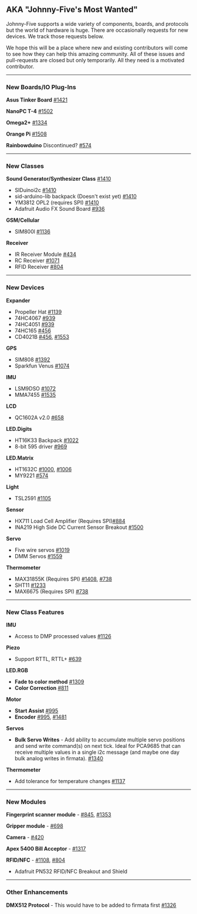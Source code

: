 ## AKA "Johnny-Five's Most Wanted"

Johnny-Five supports a wide variety of components, boards, and protocols but the world of hardware is huge. There are occasionally requests for new devices. We track those requests below.

We hope this will be a place where new and existing contributors will come to see how they can help this amazing community. All of these issues and pull-requests are closed but only temporarily. All they need is a motivated contributor.

------------------
### New Boards/IO Plug-Ins
**Asus Tinker Board** [#1421](/rwaldron/johnny-five/issues/1421)

**NanoPC T-4** [#1502](/rwaldron/johnny-five/issues/1502)

**Omega2+** [#1334](/rwaldron/johnny-five/issues/1334)

**Orange Pi** [#1508](/rwaldron/johnny-five/issues/1508)

**Rainbowduino** Discontinued? [#574](/rwaldron/johnny-five/issues/574)

------------------
### New Classes
**Sound Generator/Synthesizer Class** [#1410](/rwaldron/johnny-five/issues/1410)
 - SIDuinoi2c [#1410](/rwaldron/johnny-five/issues/1410)
 - sid-arduino-lib backpack (Doesn't exist yet) [#1410](/rwaldron/johnny-five/issues/1410)
 - YM3812 OPL2 (requires SPI) [#1410](/rwaldron/johnny-five/issues/1410)
 - Adafruit Audio FX Sound Board [#936](/rwaldron/johnny-five/issues/936)

**GSM/Cellular**
 - SIM800l [#1136](/rwaldron/johnny-five/issues/1136)

**Receiver**
 - IR Receiver Module [#434](/rwaldron/johnny-five/issues/434)
 - RC Receiver [#1071](/rwaldron/johnny-five/issues/1071)
 - RFID Receiver [#804](/rwaldron/johnny-five/issues/804)

------------------
### New Devices

**Expander**
 - Propeller Hat [#1139](/rwaldron/johnny-five/issues/1139)
 - 74HC4067 [#939](/rwaldron/johnny-five/issues/939)
 - 74HC4051 [#939](/rwaldron/johnny-five/issues/939)
 - 74HC165 [#456](/rwaldron/johnny-five/issues/456)
 - CD4021B [#456](/rwaldron/johnny-five/issues/456), [#1553](/rwaldron/johnny-five/issues/1553)

**GPS**
 - SIM808 [#1392](/rwaldron/johnny-five/issues/1392)
 - Sparkfun Venus [#1074](/rwaldron/johnny-five/issues/1074)

**IMU**
 - LSM9DSO [#1072](/rwaldron/johnny-five/issues/1072)
 - MMA7455 [#1535](/rwaldron/johnny-five/issues/1535)

**LCD**
 - QC1602A v2.0 [#658](/rwaldron/johnny-five/issues/658)

**LED.Digits**
 - HT16K33 Backpack [#1022](/rwaldron/johnny-five/issues/1022)
 - 8-bit 595 driver [#969](/rwaldron/johnny-five/issues/969)

**LED.Matrix**
 - HT1632C [#1000](/rwaldron/johnny-five/issues/1000), [#1006](/rwaldron/johnny-five/issues/1006)
 - MY9221 [#574](/rwaldron/johnny-five/issues/574)

**Light**
  - TSL2591 [#1105](/rwaldron/johnny-five/issues/1105)

**Sensor**
 - HX711 Load Cell Amplifier (Requires SPI)[#884](/rwaldron/johnny-five/issues/884)
 - INA219 High Side DC Current Sensor Breakout [#1500](/rwaldron/johnny-five/issues/1500)

**Servo**
 - Five wire servos [#1019](/rwaldron/johnny-five/issues/1019)
 - DMM Servos [#1559](/rwaldron/johnny-five/issues/1559)

**Thermometer**
 - MAX31855K (Requires SPI) [#1408](/rwaldron/johnny-five/issues/1408), [#738](/rwaldron/johnny-five/issues/738)
 - SHT11 [#1233](/rwaldron/johnny-five/issues/1233)
 - MAX6675 (Requires SPI) [#738](/rwaldron/johnny-five/issues/738)

------------------
### New Class Features

**IMU**
 - Access to DMP processed values [#1126](/rwaldron/johnny-five/issues/1126)

**Piezo**
 - Support RTTL, RTTL+ [#639](/rwaldron/johnny-five/issues/639)

**LED.RGB**
 - **Fade to color method** [#1309](/rwaldron/johnny-five/issues/1309)
 - **Color Correction** [#811](/rwaldron/johnny-five/issues/811)

**Motor**
 - **Start Assist** [#995](https://github.com/rwaldron/johnny-five/issues/995)
 - **Encoder** [#995](https://github.com/rwaldron/johnny-five/issues/995), [#1481](https://github.com/rwaldron/johnny-five/issues/1481)

**Servos**
 - **Bulk Servo Writes** - Add ability to accumulate multiple servo positions and send write command(s) on next tick. Ideal for PCA9685 that can receive multiple values in a single i2c message (and maybe one day bulk analog writes in firmata). [#1340](/rwaldron/johnny-five/issues/1340)

**Thermometer**
 - Add tolerance for temperature changes [#1137](/rwaldron/johnny-five/issues/1137)

------------------
### New Modules
**Fingerprint scanner module** - [#845](/rwaldron/johnny-five/issues/845), [#1353](/rwaldron/johnny-five/issues/1353)

**Gripper module** - [#698](/rwaldron/johnny-five/issues/698)

**Camera** - [#420](/rwaldron/johnny-five/issues/420)

**Apex 5400 Bill Acceptor** - [#1317](/rwaldron/johnny-five/issues/1317)

**RFID/NFC** - [#1108](/rwaldron/johnny-five/issues/1108), [#804](/rwaldron/johnny-five/issues/804)
 - Adafruit PN532 RFID/NFC Breakout and Shield

------------------
### Other Enhancements
**DMX512 Protocol** - This would have to be added to firmata first [#1326](/rwaldron/johnny-five/issues/1326)
